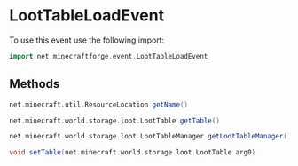 # LootTableLoadEvent

To use this event use the following import:
```groovy
import net.minecraftforge.event.LootTableLoadEvent
```

## Methods
```groovy
net.minecraft.util.ResourceLocation getName()
```

```groovy
net.minecraft.world.storage.loot.LootTable getTable()
```

```groovy
net.minecraft.world.storage.loot.LootTableManager getLootTableManager()
```

```groovy
void setTable(net.minecraft.world.storage.loot.LootTable arg0)
```

